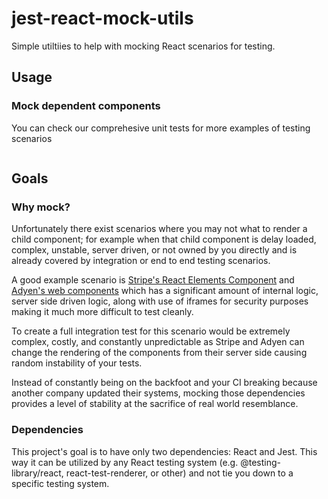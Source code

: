 # jest-react-mock-utils

Simple utiltiies to help with mocking React scenarios for testing.

## Usage

### Mock dependent components

You can check our comprehesive unit tests for more examples of testing scenarios

```typescript

```

## Goals

### Why mock?

Unfortunately there exist scenarios where you may not what to render a child component; for example when that child component is delay loaded, complex, unstable, server driven, or not owned by you directly and is already covered by integration or end to end testing scenarios.

A good example scenario is [Stripe's React Elements Component](https://www.npmjs.com/package/@stripe/react-stripe-js) and [Adyen's web components](https://www.npmjs.com/package/@adyen/adyen-web) which has a significant amount of internal logic, server side driven logic, along with use of iframes for security purposes making it much more difficult to test cleanly.

To create a full integration test for this scenario would be extremely complex, costly, and constantly unpredictable as Stripe and Adyen can change the rendering of the components from their server side causing random instability of your tests.

Instead of constantly being on the backfoot and your CI breaking because another company updated their systems, mocking those dependencies provides a level of stability at the sacrifice of real world resemblance.

### Dependencies

This project's goal is to have only two dependencies: React and Jest. This way it can be utilized by any React testing system (e.g. @testing-library/react, react-test-renderer, or other) and not tie you down to a specific testing system.
